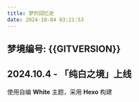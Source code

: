 ```yaml
---
title: 梦的回忆史
date: 2024-10-04 03:21:53
---
```

## 梦境编号: {{GITVERSION}}

## 2024.10.4 - 「纯白之境」上线
使用自编 **White** 主题，采用 **Hexo** 构建